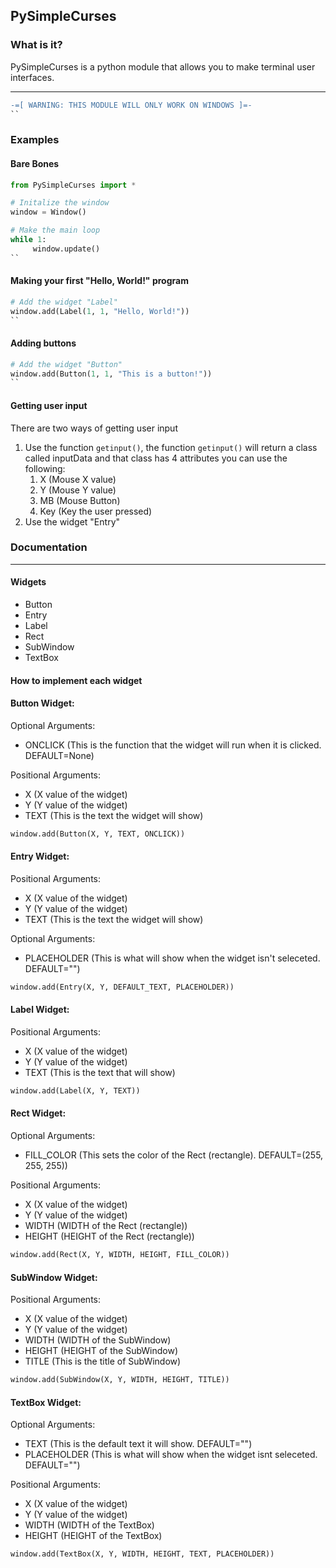 ## PySimpleCurses
### What is it?

PySimpleCurses is a python module that allows you to make terminal user interfaces.

---

```diff
-=[ WARNING: THIS MODULE WILL ONLY WORK ON WINDOWS ]=-
``
```

### Examples
#### Bare Bones
```py
from PySimpleCurses import *

# Initalize the window
window = Window()

# Make the main loop
while 1:
     window.update()
``
```

#### Making your first "Hello, World!" program
```py
# Add the widget "Label"
window.add(Label(1, 1, "Hello, World!"))
``
```

#### Adding buttons
```py
# Add the widget "Button"
window.add(Button(1, 1, "This is a button!"))
``
```

#### Getting user input
There are two ways of getting user input
1. Use the function `getinput()`, the function `getinput()` will return a class called inputData and that class has 4 attributes you can use the following:
     1. X (Mouse X value)
     2. Y (Mouse Y value)
     3. MB (Mouse Button)
     4. Key (Key the user pressed)
2. Use the widget "Entry"

### Documentation
---
#### Widgets

- Button
- Entry
- Label
- Rect
- SubWindow
- TextBox

#### How to implement each widget

#### Button Widget:

Optional Arguments:
- ONCLICK (This is the function that the widget will run when it is clicked. DEFAULT=None)

Positional Arguments:
- X (X value of the widget)
- Y (Y value of the widget)
- TEXT (This is the text the widget will show)

```py
window.add(Button(X, Y, TEXT, ONCLICK))
```

#### Entry Widget:

Positional Arguments:
- X (X value of the widget)
- Y (Y value of the widget)
- TEXT (This is the text the widget will show)

Optional Arguments:
- PLACEHOLDER (This is what will show when the widget isn't seleceted. DEFAULT="")

```py
window.add(Entry(X, Y, DEFAULT_TEXT, PLACEHOLDER))
```

#### Label Widget:

Positional Arguments:
- X (X value of the widget)
- Y (Y value of the widget)
- TEXT (This is the text that will show)

```py
window.add(Label(X, Y, TEXT))
```

#### Rect Widget:

Optional Arguments:
- FILL_COLOR (This sets the color of the Rect (rectangle). DEFAULT=(255, 255, 255))

Positional Arguments:
- X (X value of the widget)
- Y (Y value of the widget)
- WIDTH (WIDTH of the Rect (rectangle))
- HEIGHT (HEIGHT of the Rect (rectangle))

```py
window.add(Rect(X, Y, WIDTH, HEIGHT, FILL_COLOR))
```

#### SubWindow Widget:

Positional Arguments:
- X (X value of the widget)
- Y (Y value of the widget)
- WIDTH (WIDTH of the SubWindow)
- HEIGHT (HEIGHT of the SubWindow)
- TITLE (This is the title of SubWindow)

```py
window.add(SubWindow(X, Y, WIDTH, HEIGHT, TITLE))
```

#### TextBox Widget:

Optional Arguments:
- TEXT (This is the default text it will show. DEFAULT="")
- PLACEHOLDER (This is what will show when the widget isnt seleceted. DEFAULT="")

Positional Arguments:
- X (X value of the widget)
- Y (Y value of the widget)
- WIDTH (WIDTH of the TextBox)
- HEIGHT (HEIGHT of the TextBox)

```py
window.add(TextBox(X, Y, WIDTH, HEIGHT, TEXT, PLACEHOLDER))
```

